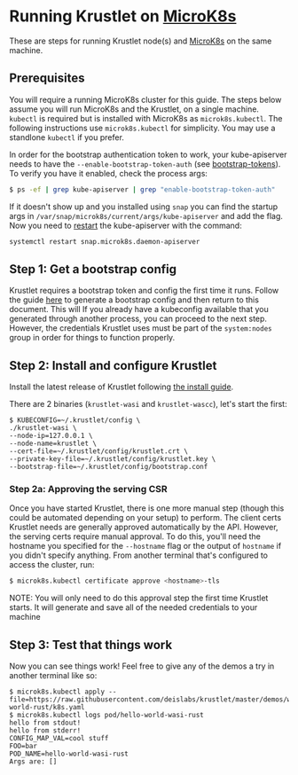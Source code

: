 # Running Krustlet on [MicroK8s](https://microk8s.io)

These are steps for running Krustlet node(s) and [MicroK8s](https://microk8s.io) on the same machine.

## Prerequisites

You will require a running MicroK8s cluster for this guide. The steps below assume you will run
MicroK8s and the Krustlet, on a single machine. `kubectl` is required but is installed with MicroK8s
as `microk8s.kubectl`. The following instructions use `microk8s.kubectl` for simplicity.
You may use a standlone `kubectl` if you prefer.

In order for the bootstrap authentication token to work, your kube-apiserver needs to have
the `--enable-bootstrap-token-auth`
(see [bootstrap-tokens](https://kubernetes.io/docs/reference/access-authn-authz/bootstrap-tokens/)).
To verify you have it enabled, check the process args:
```bash
$ ps -ef | grep kube-apiserver | grep "enable-bootstrap-token-auth"
```
If it doesn't show up and you installed using `snap` you can find the startup args in
`/var/snap/microk8s/current/args/kube-apiserver` and add the flag. Now you need to
[restart](https://microk8s.io/docs/configuring-services) the kube-apiserver with the command:
```bash
systemctl restart snap.microk8s.daemon-apiserver
```

## Step 1: Get a bootstrap config

Krustlet requires a bootstrap token and config the first time it runs. Follow the guide
[here](bootstrapping.md) to generate a bootstrap config and then return to this document. This will
If you already have a kubeconfig available that you generated through another process, you can
proceed to the next step. However, the credentials Krustlet uses must be part of the `system:nodes`
group in order for things to function properly.

## Step 2: Install and configure Krustlet

Install the latest release of Krustlet following [the install guide](../intro/install.md).


There are 2 binaries (`krustlet-wasi` and `krustlet-wascc`), let's start the first:

```shell
$ KUBECONFIG=~/.krustlet/config \
./krustlet-wasi \
--node-ip=127.0.0.1 \
--node-name=krustlet \
--cert-file=~/.krustlet/config/krustlet.crt \
--private-key-file=~/.krustlet/config/krustlet.key \
--bootstrap-file=~/.krustlet/config/bootstrap.conf
```

### Step 2a: Approving the serving CSR

Once you have started Krustlet, there is one more manual step (though this could be automated
depending on your setup) to perform. The client certs Krustlet needs are generally approved
automatically by the API. However, the serving certs require manual approval. To do this, you'll
need the hostname you specified for the `--hostname` flag or the output of `hostname` if you didn't
specify anything. From another terminal that's configured to access the cluster, run:

```bash
$ microk8s.kubectl certificate approve <hostname>-tls
```

NOTE: You will only need to do this approval step the first time Krustlet starts. It will generate
and save all of the needed credentials to your machine

## Step 3: Test that things work

Now you can see things work! Feel free to give any of the demos a try in another terminal like so:

```shell
$ microk8s.kubectl apply --file=https://raw.githubusercontent.com/deislabs/krustlet/master/demos/wasi/hello-world-rust/k8s.yaml
$ microk8s.kubectl logs pod/hello-world-wasi-rust
hello from stdout!
hello from stderr!
CONFIG_MAP_VAL=cool stuff
FOO=bar
POD_NAME=hello-world-wasi-rust
Args are: []
```
